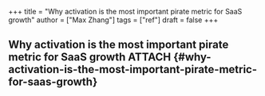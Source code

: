 +++
title = "Why activation is the most important pirate metric for SaaS growth"
author = ["Max Zhang"]
tags = ["ref"]
draft = false
+++

## Why activation is the most important pirate metric for SaaS growth <span class="tag"><span class="ATTACH">ATTACH</span></span> {#why-activation-is-the-most-important-pirate-metric-for-saas-growth}
